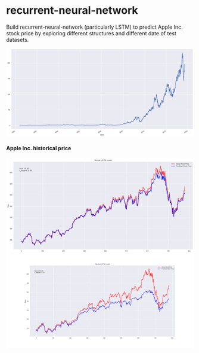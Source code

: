 # recurrent-neural-network
Build recurrent-neural-network (particularly LSTM) to predict Apple Inc. stock price by exploring different structures and different date of test datasets.

<div class="container">
  <img src="images/historical_stock_price.png">
  <div class="text-block"> 
    <h4>Apple Inc. historical price</h4>
  </div>
</div>

  

<img src="images/Simple_LSTM_model.png">
<img src="images/Stacked_LSTM_model.png">
